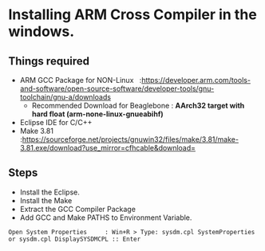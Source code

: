 # Installing ARM Cross Compiler in the windows.
## Things required
- ARM GCC Package for NON-Linux &nbsp;&nbsp;:https://developer.arm.com/tools-and-software/open-source-software/developer-tools/gnu-toolchain/gnu-a/downloads
  - Recommended Download for Beaglebone : **AArch32 target with hard float (arm-none-linux-gnueabihf)**
- Eclipse IDE for C/C++
- Make 3.81 &nbsp;&nbsp;&nbsp; :https://sourceforge.net/projects/gnuwin32/files/make/3.81/make-3.81.exe/download?use_mirror=cfhcable&download=
## Steps
- Install the Eclipse.
- Install the Make
- Extract the GCC Compiler Package
- Add GCC and Make PATHS to Environment Variable.
```
Open System Properties     : Win+R > Type: sysdm.cpl SystemProperties or sysdm.cpl DisplaySYSDMCPL :: Enter
```
